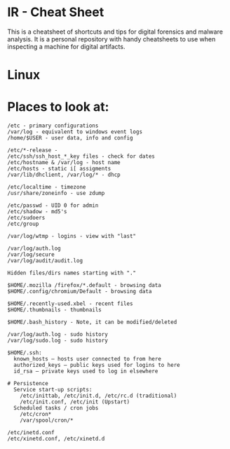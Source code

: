 # IR - Cheat Sheet

This is a cheatsheet of shortcuts and tips for digital forensics and malware analysis.
It is a personal repository with handy cheatsheets to use when inspecting a machine for digital artifacts.

# Linux
  
  # Places to look at:
    /etc - primary configurations
    /var/log - equivalent to windows event logs
    /home/$USER - user data, info and config
    
    /etc/*-release - 
    /etc/ssh/ssh_host_*_key files - check for dates
    /etc/hostname & /var/log - host name
    /etc/hosts - static i[ assigments 
    /var/lib/dhclient, /var/log/* - dhcp

    /etc/localtime - timezone
    /usr/share/zoneinfo - use zdump
    
    /etc/passwd - UID 0 for admin
    /etc/shadow - md5's 
    /etc/sudoers
    /etc/group
    
    /var/log/wtmp - logins - view with "last"
    
    /var/log/auth.log 
    /var/log/secure
    /var/log/audit/audit.log
    
    Hidden files/dirs names starting with "."
    
    $HOME/.mozilla /firefox/*.default - browsing data
    $HOME/.config/chromium/Default - browsing data
    
    $HOME/.recently-used.xbel - recent files
    $HOME/.thumbnails - thumbnails
    
    $HOME/.bash_history - Note, it can be modified/deleted
    
    /var/log/auth.log - sudo history
    /var/log/sudo.log - sudo history

    $HOME/.ssh:
      known_hosts – hosts user connected to from here
      authorized_keys – public keys used for logins to here
      id_rsa – private keys used to log in elsewhere
      
    # Persistence
      Service start-up scripts:
        /etc/inittab, /etc/init.d, /etc/rc.d (traditional)
        /etc/init.conf, /etc/init (Upstart)
      Scheduled tasks / cron jobs
        /etc/cron*
        /var/spool/cron/*
        
    /etc/inetd.conf
    /etc/xinetd.conf, /etc/xinetd.d
